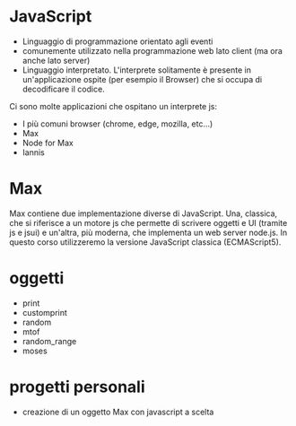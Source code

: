 # JavaScript

-   Linguaggio di programmazione orientato agli eventi
-   comunemente utilizzato nella programmazione web lato client (ma ora anche lato server)
-   Linguaggio interpretato. L'interprete solitamente è presente in un'applicazione ospite (per esempio il Browser) che si occupa di decodificare il codice.

Ci sono molte applicazioni che ospitano un interprete js:

-   I più comuni browser (chrome, edge, mozilla, etc...)
-   Max
-   Node for Max
-   Iannis

# Max

Max contiene due implementazione diverse di JavaScript. Una, classica, che si riferisce a un motore js che permette di scrivere oggetti e UI (tramite js e jsui) e un'altra, più moderna, che implementa un web server node.js.
In questo corso utilizzeremo la versione JavaScript classica (ECMAScript5).

# oggetti

-   print
-   customprint
-   random
-   mtof
-   random_range
-   moses

# progetti personali

-   creazione di un oggetto Max con javascript a scelta
